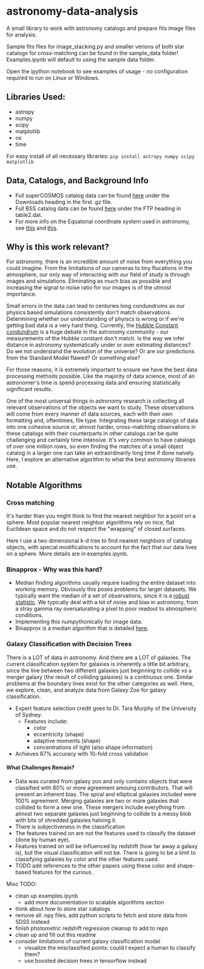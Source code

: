 # astronomy-data-analysis
A small library to work with astronomy catalogs and prepare fits image files for analysis.

Sample fits files for image_stacking.py and smaller verions of both star catalogs for cross-matching can be found in the sample_data folder!
Examples.ipynb will default to using the sample data folder.

Open the ipython notebook to see examples of usage - no configuration required to run on Linux or Windows.

## Libraries Used:
*	astropy
*	numpy
*	scipy
*	matplotlib
*	os
*	time

For easy install of all necessary libraries:
`pip install astropy numpy scipy matplotlib`

## Data, Catalogs, and Background Info
- Full superCOSMOS catalog data can be found [here](http://ssa.roe.ac.uk/allSky) under the Downloads heading in the first .gz file.
- Full BSS catalog data can be found [here](http://cdsarc.u-strasbg.fr/viz-bin/Cat?J/MNRAS/384/775) under the FTP heading in table2.dat.
- For more info on the Equatorial coordinate system used in astronomy, see [this](https://en.wikipedia.org/wiki/Right_ascension#/media/File:Ra_and_dec_on_celestial_sphere.png) and [this](https://en.wikipedia.org/wiki/Equatorial_coordinate_system).

## Why is this work relevant?
For astronomy, there is an incredible amount of noise from everything you could imagine. From the limitations of our cameras to tiny flucations in the atmosphere, our only way of interacting with our field of study is through images and simulations. Eliminating as much bias as possible and increasing the signal to noise ratio for our images is of the utmost importance.

Small errors in the data can lead to centuries long condundrums as our physics based simulations consistently don't match observations. Determining whether our understanding of phyiscs is wrong or if we're getting bad data is a very hard thing. Currently, the [Hubble Constant condundrum](https://www.aps.org/publications/apsnews/201805/hubble.cfm) is a huge debate in the astronomy community - our measurements of the Hubble constant don't match. Is the way we infer distance in astronomy systematically under or over estimating distances? Do we not understand the evolution of the universe? Or are our predictions from the Standard Model flawed? Or something else?

For those reasons, it is extremely important to ensure we have the best data processing methods possible. Like the majority of data science, most of an astronomer's time is spend processing data and ensuring statistically significant results.

One of the most universal things in astronomy research is collecting all relevant observations of the objects we want to study. These observations will come from every manner of data sources, each with their own formatting and, oftentimes, file type. Integrating these large catalogs of data into one cohesive source or, almost harder, cross-matching observations in these catalogs with their counterparts in other catalogs can be quite challenging and certainly time intensive. It's very common to have catalogs of over one million rows, so even finding the matches of a small object catalog in a larger one can take an extraordinarily long time if done naively. Here, I explore an alternative algorithm to what the best astronomy libraries use.

## Notable Algorithms
### Cross matching
It's harder than you might think to find the nearest neighbor for a point on a sphere. Most popular nearest neighbor algorithms rely on nice, flat Euclidean space and do not respect the "wrapping" of closed surfaces.

Here I use a two dimensional k-d tree to find nearest neighbors of catalog objects, with special modifications to account for the fact that our data lives on a sphere. More details are in examples.ipynb.

### Binapprox - Why was this hard?
- Median finding algorithms usually require loading the entire dataset into working memory. Obviously this poses problems for larger datasets. We typically want the median of a set of observations, since it is a [robust statistic](https://en.wikipedia.org/wiki/Robust_statistics). We typically deal with a lot of noise and bias in astronomy, from a stray gamma ray oversaturating a pixel to poor readout to atmospheric conditions.
- Implementing this numpythonically for image data.
- Binapprox is a median algorithm that is detailed [here](http://www.stat.cmu.edu/~ryantibs/median/).

### Galaxy Classification with Decision Trees
There is a LOT of data in astronomy. And there are a LOT of galaxies. The current classification system for galaxies is inherently a little bit arbitrary, since the line between two different galaxies just beginning to collide vs a merger galaxy (the result of colliding galaxies) is a continuous one. Similar problems at the boundary lines exist for the other categories as well. Here, we explore, clean, and analyze data from Galaxy Zoo for galaxy classification.

- Expert feature selection credit goes to Dr. Tara Murphy of the University of Sydney.
	- Features include:
    	- color
    	- eccentricity (shape)
    	- adaptive moments (shape)
    	- concentrations of light (also shape information)
- Achieves 87% accuracy with 10-fold cross validation

#### What Challenges Remain?
- Data was curated from galaxy zoo and only contains objects that were classified with 80% or more agreement amoung contributors. That will present an inherent bias. The spiral and elliptical galaxies included were 100% agreement. Merging galaxies are two or more galaxies that collided to form a new one. These mergers include everything from almost two separate galaxies just beginning to collide to a messy blob with bits of shredded galaxies haloing it.
- There is subjectiveness in the classification
- The features trained on are not the features used to classify the dataset (done by human eye).
- Features trained on will be influenced by redshift (how far away a galaxy is), but the visual classification will not be. There is going to be a limit to classifying galaxies by color and the other features used.
- TODO add references to the other papers using these color and shape-based features for the curious.

Misc TODO:
- clean up examples.ipynb
	- add more documentation to scalable algorithms section
- think about how to store star catalogs
- remove all .npy files, add python scripts to fetch and store data from SDSS instead
- finish photometric redshift regression cleanup to add to repo
- clean up and fill out this readme
- consider limitations of current galaxy classification model
	- visualize the misclassified points: could I expect a human to classify them?
	- use boosted decision trees in tensorflow instead